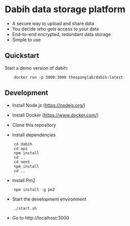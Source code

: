 # Dabih data storage platform

- A secure way to upload and share data
- You decide who gets access to your data
- End-to-end encrypted, redundant data storage
- Simple to use

## Quickstart

Start a demo version of dabih:

```
    docker run -p 3000:3000 thespanglab/dabih:latest
```

## Development

- Install Node.js (https://nodejs.org/)
- Install Docker (https://www.docker.com/)
- Clone this repository

- Install dependencies

```
    cd dabih
    cd api
    npm install
    cd ..
    cd next
    npm install
    cd ..
```

- Install Pm2

```
    npm install -g pm2
```

- Start the development environment

```
    ./start.sh
```

- Go to http://localhost:3000
